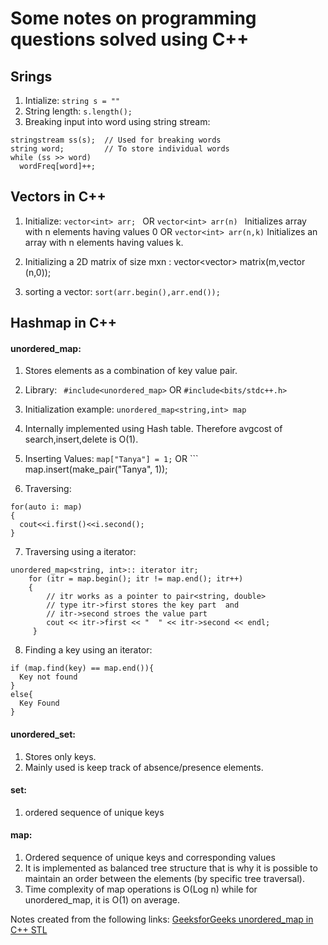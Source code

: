 # Some notes on programming questions solved using C++

## Srings
1. Intialize: ```string s = "" ```
2. String length: ```s.length();```
3. Breaking input into word using string stream: 
```
stringstream ss(s);  // Used for breaking words 
string word;         // To store individual words 
while (ss >> word) 
  wordFreq[word]++;

```
## Vectors in C++
1. Initialize: ```vector<int> arr; ``` OR ```vector<int> arr(n) ``` Initializes array with n elements having values 0 OR ```vector<int> arr(n,k)``` Initializes an array with n elements having values k.

2. Initializing a 2D matrix of size mxn :     vector<vector<int>> matrix(m,vector<int> (n,0));

3. sorting a vector: ```sort(arr.begin(),arr.end());```

## Hashmap in C++
#### unordered_map:
1. Stores elements as a combination of key value pair. 
2. Library: ``` #include<unordered_map>``` OR ```#include<bits/stdc++.h>``` 
3. Initialization example: ```unordered_map<string,int> map```
4. Internally implemented using Hash table. Therefore avgcost of search,insert,delete is O(1).
5. Inserting Values: ```map["Tanya"] = 1;``` OR ``` map.insert(make_pair("Tanya", 1)); 

6. Traversing: 
```
for(auto i: map)
{
  cout<<i.first()<<i.second(); 
} 
```

7. Traversing using a iterator:
```
unordered_map<string, int>:: iterator itr; 
    for (itr = map.begin(); itr != map.end(); itr++) 
    { 
        // itr works as a pointer to pair<string, double> 
        // type itr->first stores the key part  and 
        // itr->second stroes the value part 
        cout << itr->first << "  " << itr->second << endl; 
     } 

```
8. Finding a key using an iterator:
```
if (map.find(key) == map.end()){
  Key not found
}
else{
  Key Found
}

``` 
                
#### unordered_set:
1. Stores only keys.
2. Mainly used is keep track of absence/presence elements.
                  
#### set:
1. ordered sequence of unique keys

#### map:
1. Ordered sequence of unique keys and corresponding values
2. It is implemented as balanced tree structure that is why it is possible to maintain an order between the elements (by specific tree traversal).
3. Time complexity of map operations is O(Log n) while for unordered_map, it is O(1) on average.
                  

Notes created from the following links:
[GeeksforGeeks unordered_map in C++ STL](https://www.geeksforgeeks.org/unordered_map-in-cpp-stl/#:~:text=unordered_map%20in%20C%2B%2B%20STL,type%20predefined%20or%20user%2Ddefined.)
